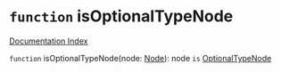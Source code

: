 # `function` isOptionalTypeNode

[Documentation Index](../README.md)

`function` isOptionalTypeNode(node: [Node](../private.interface.Node/README.md)): node `is` [OptionalTypeNode](../private.interface.OptionalTypeNode/README.md)